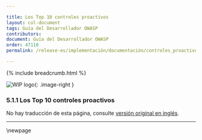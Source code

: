 ```yaml
---

title: Los Top 10 controles proactivos
layout: col-document
tags: Guía del Desarrollador OWASP
contributors:
document: Guía del Desarrollador OWASP
order: 47110
permalink: /release-es/implementación/documentación/controles_proactivos/

---
```


{% include breadcrumb.html %}

<style type="text/css">
.image-right {
  height: 180px;
  display: block;
  margin-left: auto;
  margin-right: auto;
  float: right;
}
</style>

![WIP logo](../../../../assets/images/dg_wip.png "Trabajo en curso"){: .image-right }

### 5.1.1 Los Top 10 controles proactivos

No hay traducción de esta página, consulte [versión original en inglés][release070101].

----

[release070101]: https://github.com/OWASP/www-project-developer-guide/blob/main/release/07-implementation/01-documentation/01-proactive-controls.md

\newpage
